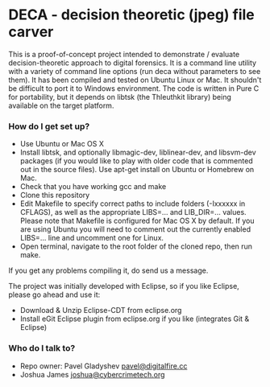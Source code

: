 # DECA - decision theoretic (jpeg) file carver  #

This is a proof-of-concept project intended to demonstrate / evaluate decision-theoretic approach to digital forensics. 
It is a command line utility with a variety of command line options (run deca without parameters to see them).
It has been compiled and tested on Ubuntu Linux or Mac. It shouldn't be difficult to port it to Windows environment.
The code is written in Pure C for portability, but it depends on libtsk (the Thleuthkit library) being available on the target platform.

### How do I get set up? ###

* Use Ubuntu or Mac OS X
* Install libtsk, and optionally libmagic-dev, liblinear-dev, and libsvm-dev packages (if you would like to play with older code that is commented out in the source files). Use apt-get install on Ubuntu or Homebrew on Mac.
* Check that you have working gcc and make 
* Clone this repository
* Edit Makefile to specify correct paths to include folders (-Ixxxxxx in CFLAGS), as well as the appropriate LIBS=... and LIB_DIR=... values. Please note that Makefile is configured for Mac OS X by default. If you are using Ubuntu you will need to comment out the currently enabled  LIBS=... line  and uncomment one for Linux.
* Open terminal, navigate to the root folder of the cloned repo, then run make.  

If you get any problems compiling it, do send us a message.

The project was initially developed with Eclipse, so if you like Eclipse, please go ahead and use it:

* Download & Unzip Eclipse-CDT from eclipse.org
* Install eGit Eclipse plugin from eclipse.org if you like (integrates Git & Eclipse)

### Who do I talk to? ###

* Repo owner: Pavel Gladyshev <pavel@digitalfire.cc>
* Joshua James <joshua@cybercrimetech.org>